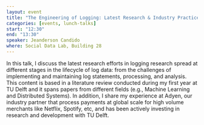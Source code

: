 ```yaml
---
layout: event
title: "The Engineering of Logging: Latest Research & Industry Practices"
categories: [events, lunch-talks]
start: "12:30"
end: "13:30"
speaker: Jeanderson Candido
where: Social Data Lab, Building 28
---
```


In this talk, I discuss the latest research efforts in logging research spread at different stages in the lifecycle of log 
data: from the challenges of implementing and maintaining log statements, processing, and analysis.
This content is based in a literature review conducted during my first year at TU Delft and it spans papers from different 
fields (e.g., Machine Learning and Distributed Systems).
In addition, I share my experience at Adyen, our industry partner that process payments at global scale for high volume 
merchants like Netflix, Spotify, etc, and has been actively investing in research and development with TU Delft.
